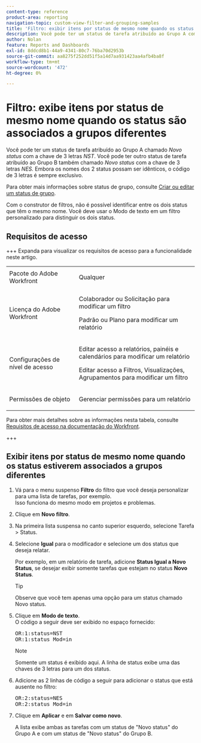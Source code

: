 ```yaml
---
content-type: reference
product-area: reporting
navigation-topic: custom-view-filter-and-grouping-samples
title: 'Filtro: exibir itens por status de mesmo nome quando os status forem associados a grupos diferentes'
description: Você pode ter um status de tarefa atribuído ao Grupo A com o nome Novo status com a chave de 3 letras NST. Você pode ter outro status de tarefa atribuído ao Grupo B, também chamado Novo status com a chave de 3 letras NES. Embora os nomes dos dois status possam ser idênticos, o código de 3 letras é sempre exclusivo. Para obter mais informações sobre status de grupos, consulte Criar ou editar um status de grupo.
author: Nolan
feature: Reports and Dashboards
exl-id: 8ddcd8b1-44a9-4341-80c7-76ba70d2953b
source-git-commit: aa8275f252dd51f5a14d7aa931423aa4afb4ba8f
workflow-type: tm+mt
source-wordcount: '472'
ht-degree: 0%

---
```


# Filtro: exibe itens por status de mesmo nome quando os status são associados a grupos diferentes

<!--Audited: 10/2024-->

Você pode ter um status de tarefa atribuído ao Grupo A chamado *Novo status* com a chave de 3 letras *NST*. Você pode ter outro status de tarefa atribuído ao Grupo B também chamado *Novo status* com a chave de 3 letras *NES.* Embora os nomes dos 2 status possam ser idênticos, o código de 3 letras é sempre exclusivo.

Para obter mais informações sobre status de grupo, consulte [Criar ou editar um status de grupo](../../../administration-and-setup/manage-groups/manage-group-statuses/create-or-edit-a-group-status.md).

Com o construtor de filtros, não é possível identificar entre os dois status que têm o mesmo nome. Você deve usar o Modo de texto em um filtro personalizado para distinguir os dois status.

## Requisitos de acesso

+++ Expanda para visualizar os requisitos de acesso para a funcionalidade neste artigo. 

<table style="table-layout:auto"> 
 <col> 
 <col> 
 <tbody> 
  <tr> 
   <td role="rowheader">Pacote do Adobe Workfront</td> 
   <td> <p>Qualquer</p> </td> 
  </tr> 
  <tr> 
   <td role="rowheader">Licença do Adobe Workfront</td> 
   <td> 
   <p>Colaborador ou Solicitação para modificar um filtro </p>
   <p>Padrão ou Plano para modificar um relatório</p>
  </tr> 
  <tr> 
   <td role="rowheader">Configurações de nível de acesso</td> 
   <td> <p>Editar acesso a relatórios, painéis e calendários para modificar um relatório</p> <p>Editar acesso a Filtros, Visualizações, Agrupamentos para modificar um filtro</p> </td> 
  </tr> 
  <tr> 
   <td role="rowheader">Permissões de objeto</td> 
   <td> <p>Gerenciar permissões para um relatório</p>  </td> 
  </tr> 
 </tbody> 
</table>

Para obter mais detalhes sobre as informações nesta tabela, consulte [Requisitos de acesso na documentação do Workfront](/help/quicksilver/administration-and-setup/add-users/access-levels-and-object-permissions/access-level-requirements-in-documentation.md).

+++

## Exibir itens por status de mesmo nome quando os status estiverem associados a grupos diferentes

1. Vá para o menu suspenso **Filtro** do filtro que você deseja personalizar para uma lista de tarefas, por exemplo.\
   Isso funciona do mesmo modo em projetos e problemas.
1. Clique em **Novo filtro**.
1. Na primeira lista suspensa no canto superior esquerdo, selecione Tarefa > Status.
1. Selecione **Igual** para o modificador e selecione um dos status que deseja relatar.

   Por exemplo, em um relatório de tarefa, adicione **Status Igual a Novo Status**, se desejar exibir somente tarefas que estejam no status **Novo Status**.

   >[!TIP]
   >
   >Observe que você tem apenas uma opção para um status chamado Novo status.

1. Clique em **Modo de texto**.\
   O código a seguir deve ser exibido no espaço fornecido:

   <pre>OR:1:status=NST<br>OR:1:status_Mod=in </pre>

   >[!NOTE]
   >
   >Somente um status é exibido aqui. A linha de status exibe uma das chaves de 3 letras para um dos status.

1. Adicione as 2 linhas de código a seguir para adicionar o status que está ausente no filtro:

   <pre>OR:2:status=NES<br>OR:2:status_Mod=in</pre>

1. Clique em **Aplicar** e em **Salvar como novo**.

   A lista exibe ambas as tarefas com um status de &quot;Novo status&quot; do Grupo A e com um status de &quot;Novo status&quot; do Grupo B.

